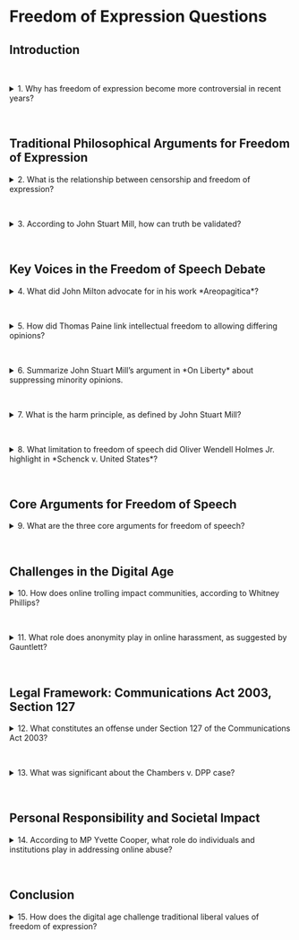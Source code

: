 # Freedom of Expression Questions

## Introduction

&nbsp;

<details>
<summary>
1. Why has freedom of expression become more controversial in recent years?
</summary>

The rise of social media and the ease of online trolling have made arguments for and against freedom of expression increasingly controversial.
</details>

&nbsp;

## Traditional Philosophical Arguments for Freedom of Expression

<details>
<summary>
2. What is the relationship between censorship and freedom of expression?
</summary>

Restricting access to information or viewpoints is considered a form of censorship, which opposes the principle of freedom of expression.
</details>

&nbsp;

<details>
<summary>
3. According to John Stuart Mill, how can truth be validated?
</summary>

Truth can only emerge from the free exchange of ideas and exposure to unopposed criticism.
</details>

&nbsp;

## Key Voices in the Freedom of Speech Debate

<details>
<summary>
4. What did John Milton advocate for in his work *Areopagitica*?
</summary>

John Milton advocated for the fundamental right to know, utter, and argue freely according to one's conscience.
</details>

&nbsp;

<details>
<summary>
5. How did Thomas Paine link intellectual freedom to allowing differing opinions?
</summary>

Thomas Paine argued that denying others the right to their opinions makes one a slave to their current beliefs, as it precludes the possibility of changing their own opinions.
</details>

&nbsp;

<details>
<summary>
6. Summarize John Stuart Mill’s argument in *On Liberty* about suppressing minority opinions.
</summary>

Mill argued that suppressing any opinion, even if held by only one person against the majority, is unjustified because it denies humanity the chance to exchange error for truth or to gain a clearer perception of truth through debate.
</details>

&nbsp;

<details>
<summary>
7. What is the harm principle, as defined by John Stuart Mill?
</summary>

The harm principle states that the only legitimate reason for exercising power over an individual against their will is to prevent harm to others.
</details>

&nbsp;

<details>
<summary>
8. What limitation to freedom of speech did Oliver Wendell Holmes Jr. highlight in *Schenck v. United States*?
</summary>

Holmes argued that freedom of speech does not protect actions like falsely shouting fire in a crowded theater, which can cause a clear and immediate danger.
</details>

&nbsp;

## Core Arguments for Freedom of Speech

<details>
<summary>
9. What are the three core arguments for freedom of speech?
</summary>

1. Argument from Truth: Ideas must be scrutinized to discern truth from falsehood.
2. Argument from Democracy: Citizens need access to information to scrutinize governments.
3. Argument from Autonomy: Restricting knowledge limits individual agency.
</details>

&nbsp;

## Challenges in the Digital Age

<details>
<summary>
10. How does online trolling impact communities, according to Whitney Phillips?
</summary>

Phillips argues that trolling has become a major impediment to the formation of online communities.
</details>

&nbsp;

<details>
<summary>
11. What role does anonymity play in online harassment, as suggested by Gauntlett?
</summary>

Anonymity allows individuals to behave in ways online that they would not under their real identities due to the lack of social constraints.
</details>

&nbsp;

## Legal Framework: Communications Act 2003, Section 127

<details>
<summary>
12. What constitutes an offense under Section 127 of the Communications Act 2003?
</summary>

A person is guilty of an offense if they send, via a public electronic communications network, a message that is grossly offensive, indecent, obscene, or menacing, or if they cause such a message to be sent.
</details>

&nbsp;

<details>
<summary>
13. What was significant about the Chambers v. DPP case?
</summary>

Paul Chambers was arrested for tweeting a joke about blowing up an airport. His conviction was later quashed, highlighting the complexities of interpreting intent and context in online communications.
</details>

&nbsp;

## Personal Responsibility and Societal Impact

<details>
<summary>
14. According to MP Yvette Cooper, what role do individuals and institutions play in addressing online abuse?
</summary>

Cooper emphasizes the collective responsibility of individuals and institutions, including schools, workplaces, unions, and social media platforms, to challenge online abuse and change societal attitudes.
</details>

&nbsp;

## Conclusion

<details>
<summary>
15. How does the digital age challenge traditional liberal values of freedom of expression?
</summary>

The ease with which social media tools can be used to harass and harm others raises questions about whether traditional frameworks for freedom of expression are sufficient to address modern challenges.
</details>